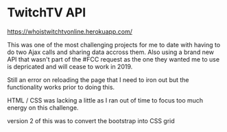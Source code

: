 # TwitchTV API

https://whoistwitchtvonline.herokuapp.com/

This was one of the most challenging projects for me to date with having to do two Ajax calls and sharing data accross them. Also using a brand new API that wasn't part of the #FCC request as the one they wanted me to use is depricated and will cease to work in 2019.

Still an error on reloading the page that I need to iron out but the functionality works prior to doing this.

HTML / CSS was lacking a little as I ran out of time to focus too much energy on this challenge.

version 2 of this was to convert the bootstrap into CSS grid
